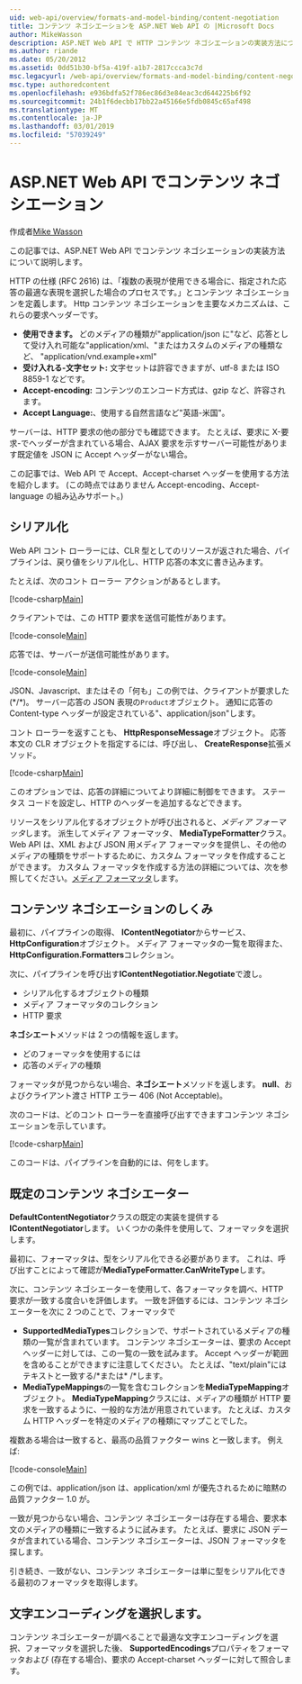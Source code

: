 ```yaml
---
uid: web-api/overview/formats-and-model-binding/content-negotiation
title: コンテンツ ネゴシエーションを ASP.NET Web API の |Microsoft Docs
author: MikeWasson
description: ASP.NET Web API で HTTP コンテンツ ネゴシエーションの実装方法について説明します。
ms.author: riande
ms.date: 05/20/2012
ms.assetid: 0dd51b30-bf5a-419f-a1b7-2817ccca3c7d
msc.legacyurl: /web-api/overview/formats-and-model-binding/content-negotiation
msc.type: authoredcontent
ms.openlocfilehash: e936bdfa52f786ec86d3e84eac3cd644225b6f92
ms.sourcegitcommit: 24b1f6decbb17bb22a45166e5fdb0845c65af498
ms.translationtype: MT
ms.contentlocale: ja-JP
ms.lasthandoff: 03/01/2019
ms.locfileid: "57039249"
---
```

<a name="content-negotiation-in-aspnet-web-api"></a>ASP.NET Web API でコンテンツ ネゴシエーション
====================
作成者[Mike Wasson](https://github.com/MikeWasson)

この記事では、ASP.NET Web API でコンテンツ ネゴシエーションの実装方法について説明します。

HTTP の仕様 (RFC 2616) は、「複数の表現が使用できる場合に、指定された応答の最適な表現を選択した場合のプロセスです。」とコンテンツ ネゴシエーションを定義します。 Http コンテンツ ネゴシエーションを主要なメカニズムは、これらの要求ヘッダーです。

- **使用できます。** どのメディアの種類が"application/json に"など、応答として受け入れ可能な"application/xml、"またはカスタムのメディアの種類など、 &quot;application/vnd.example+xml&quot;
- **受け入れる-文字セット:** 文字セットは許容できますが、utf-8 または ISO 8859-1 などです。
- **Accept-encoding:** コンテンツのエンコード方式は、gzip など、許容されます。
- **Accept Language:**、使用する自然言語など"英語-米国"。

サーバーは、HTTP 要求の他の部分でも確認できます。 たとえば、要求に X-要求-でヘッダーが含まれている場合、AJAX 要求を示すサーバー可能性があります既定値を JSON に Accept ヘッダーがない場合。

この記事では、Web API で Accept、Accept-charset ヘッダーを使用する方法を紹介します。 (この時点ではありません Accept-encoding、Accept-language の組み込みサポート。)

## <a name="serialization"></a>シリアル化

Web API コント ローラーには、CLR 型としてのリソースが返された場合、パイプラインは、戻り値をシリアル化し、HTTP 応答の本文に書き込みます。

たとえば、次のコント ローラー アクションがあるとします。

[!code-csharp[Main](content-negotiation/samples/sample1.cs)]

クライアントでは、この HTTP 要求を送信可能性があります。

[!code-console[Main](content-negotiation/samples/sample2.cmd)]

応答では、サーバーが送信可能性があります。

[!code-console[Main](content-negotiation/samples/sample3.cmd)]

JSON、Javascript、またはその「何も」この例では、クライアントが要求した (\*/\*)。 サーバー応答の JSON 表現の`Product`オブジェクト。 通知に応答の Content-type ヘッダーが設定されている&quot;、application/json&quot;します。

コント ローラーを返すことも、 **HttpResponseMessage**オブジェクト。 応答本文の CLR オブジェクトを指定するには、呼び出し、 **CreateResponse**拡張メソッド。

[!code-csharp[Main](content-negotiation/samples/sample4.cs)]

このオプションでは、応答の詳細についてより詳細に制御をできます。 ステータス コードを設定し、HTTP のヘッダーを追加するなどできます。

リソースをシリアル化するオブジェクトが呼び出されると、*メディア フォーマッタ*します。 派生してメディア フォーマッタ、 **MediaTypeFormatter**クラス。 Web API は、XML および JSON 用メディア フォーマッタを提供し、その他のメディアの種類をサポートするために、カスタム フォーマッタを作成することができます。 カスタム フォーマッタを作成する方法の詳細については、次を参照してください。[メディア フォーマッタ](media-formatters.md)します。

## <a name="how-content-negotiation-works"></a>コンテンツ ネゴシエーションのしくみ

最初に、パイプラインの取得、 **IContentNegotiator**からサービス、 **HttpConfiguration**オブジェクト。 メディア フォーマッタの一覧を取得また、 **HttpConfiguration.Formatters**コレクション。

次に、パイプラインを呼び出す**IContentNegotiatior.Negotiate**で渡し。

- シリアル化するオブジェクトの種類
- メディア フォーマッタのコレクション
- HTTP 要求

**ネゴシエート**メソッドは 2 つの情報を返します。

- どのフォーマッタを使用するには
- 応答のメディアの種類

フォーマッタが見つからない場合、**ネゴシエート**メソッドを返します。 **null**、およびクライアント渡さ HTTP エラー 406 (Not Acceptable)。

次のコードは、どのコント ローラーを直接呼び出すできますコンテンツ ネゴシエーションを示しています。

[!code-csharp[Main](content-negotiation/samples/sample5.cs)]

このコードは、パイプラインを自動的には、何をします。

## <a name="default-content-negotiator"></a>既定のコンテンツ ネゴシエーター

**DefaultContentNegotiator**クラスの既定の実装を提供する**IContentNegotiator**します。 いくつかの条件を使用して、フォーマッタを選択します。

最初に、フォーマッタは、型をシリアル化できる必要があります。 これは、呼び出すことによって確認が**MediaTypeFormatter.CanWriteType**します。

次に、コンテンツ ネゴシエーターを使用して、各フォーマッタを調べ、HTTP 要求が一致する度合いを評価します。 一致を評価するには、コンテンツ ネゴシエーターを次に 2 つのことで、フォーマッタで

- **SupportedMediaTypes**コレクションで、サポートされているメディアの種類の一覧が含まれています。 コンテンツ ネゴシエーターは、要求の Accept ヘッダーに対しては、この一覧の一致を試みます。 Accept ヘッダーが範囲を含めることができますに注意してください。 たとえば、"text/plain"にはテキストと一致する/\*または\* /\*します。
- **MediaTypeMappings**の一覧を含むコレクションを**MediaTypeMapping**オブジェクト。 **MediaTypeMapping**クラスには、メディアの種類が HTTP 要求を一致するように、一般的な方法が用意されています。 たとえば、カスタム HTTP ヘッダーを特定のメディアの種類にマップことでした。

複数ある場合は一致すると、最高の品質ファクター wins と一致します。 例えば:

[!code-console[Main](content-negotiation/samples/sample6.cmd)]

この例では、application/json は、application/xml が優先されるために暗黙の品質ファクター 1.0 が。

一致が見つからない場合、コンテンツ ネゴシエーターは存在する場合、要求本文のメディアの種類に一致するように試みます。 たとえば、要求に JSON データが含まれている場合、コンテンツ ネゴシエーターは、JSON フォーマッタを探します。

引き続き、一致がない、コンテンツ ネゴシエーターは単に型をシリアル化できる最初のフォーマッタを取得します。

## <a name="selecting-a-character-encoding"></a>文字エンコーディングを選択します。

コンテンツ ネゴシエーターが調べることで最適な文字エンコーディングを選択、フォーマッタを選択した後、 **SupportedEncodings**プロパティをフォーマッタおよび (存在する場合)、要求の Accept-charset ヘッダーに対して照合します。

